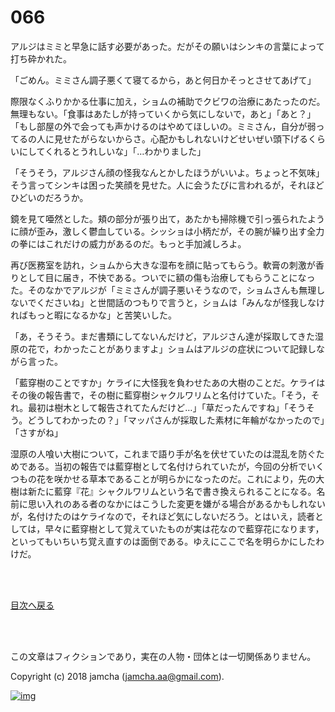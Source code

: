 # 066

アルジはミミと早急に話す必要があった。だがその願いはシンキの言葉によって打ち砕かれた。  

「ごめん。ミミさん調子悪くて寝てるから，あと何日かそっとさせてあげて」  

際限なくふりかかる仕事に加え，ショムの補助でクビワの治療にあたったのだ。無理もない。「食事はあたしが持っていくから気にしないで，あと」「あと？」「もし部屋の外で会っても声かけるのはやめてほしいの。ミミさん，自分が弱ってるの人に見せたがらないからさ。心配かもしれないけどせいぜい頭下げるくらいにしてくれるとうれしいな」「…わかりました」  

「そうそう，アルジさん顔の怪我なんとかしたほうがいいよ。ちょっと不気味」そう言ってシンキは困った笑顔を見せた。人に会うたびに言われるが，それほどひどいのだろうか。  

鏡を見て唖然とした。頬の部分が張り出て，あたかも掃除機で引っ張られたように顔が歪み，激しく鬱血している。シッショは小柄だが，その腕が繰り出す全力の拳にはこれだけの威力があるのだ。もっと手加減しろよ。  

再び医務室を訪れ，ショムから大きな湿布を顔に貼ってもらう。軟膏の刺激が香りとして目に届き，不快である。ついでに額の傷も治療してもらうことになった。そのなかでアルジが「ミミさんが調子悪いそうなので，ショムさんも無理しないでくださいね」と世間話のつもりで言うと，ショムは「みんなが怪我しなければもっと暇になるかな」と苦笑いした。  

「あ，そうそう。まだ書類にしてないんだけど，アルジさん達が採取してきた湿原の花で，わかったことがありますよ」ショムはアルジの症状について記録しながら言った。  

「藍穿樹のことですか」ケライに大怪我を負わせたあの大樹のことだ。ケライはその後の報告書で，その樹に藍穿樹シャクルワリムと名付けていた。「そう，それ。最初は樹木として報告されてたんだけど…」「草だったんですね」「そうそう。どうしてわかったの？」「マッパさんが採取した素材に年輪がなかったので」「さすがね」  

湿原の人喰い大樹について，これまで語り手が名を伏せていたのは混乱を防ぐためである。当初の報告では藍穿樹として名付けられていたが，今回の分析でいくつもの花を咲かせる草本であることが明らかになったのだ。これにより，先の大樹は新たに藍穿『花』シャクルワリムという名で書き換えられることになる。名前に思い入れのある者のなかにはこうした変更を嫌がる場合があるかもしれないが，名付けたのはケライなので，それほど気にしないだろう。とはいえ，読者としては，早々に藍穿樹として覚えていたものが実は花なので藍穿花になります，といってもいちいち覚え直すのは面倒である。ゆえにここで名を明らかにしたわけだ。  

<br>  
<br>  

[目次へ戻る](https://github.com/jamcha-aa/OblivionReports/blob/master/README.md)  

<br>  
<br>  

この文章はフィクションであり，実在の人物・団体とは一切関係ありません。  

Copyright (c) 2018 jamcha (jamcha.aa@gmail.com).  

[![img](http://i.creativecommons.org/l/by-nc-sa/4.0/88x31.png)](http://creativecommons.org/licenses/by-nc-sa/4.0/deed)